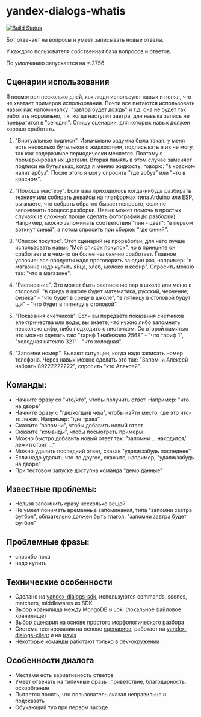 # yandex-dialogs-whatis

[![Build Status](https://travis-ci.org/popstas/yandex-dialogs-whatis.svg?branch=master)](https://travis-ci.org/popstas/yandex-dialogs-whatis)

Бот отвечает на вопросы и умеет записывать новые ответы.

У каждого пользователя собственная база вопросов и ответов.

По умолчанию запускается на *:2756

## Сценарии использования
Я посмотрел несколько дней, как люди используют навык и понял, что не хватает примеров использования. Почти все пытаются использовать навык как напоминалку: "завтра будет дождь" и т.д. она не будет так работать нормально, т.к. когда наступит завтра, для навыка запись не превратится в "сегодня". Опишу сценарии, для которых навык должен хорошо сработать.

1. "Виртуальные подписи". Изначально задумка была такая: у меня есть несколько бутыльков с жидкостями, подписывать я их не могу, так как содержимое периодически меняется. Поэтому я промаркировал их цветами. Вторая память в этом случае заменяет подписи на бутыльках, когда я меняю жидкость, говорю: "в красном налит арбуз". После этого я могу спросить "где арбуз" или "что в красном".

2. "Помощь мастеру". Если вам приходилось когда-нибудь разбирать технику или собирать девайсы на платформах типа Arduino или ESP, вы знаете, что собрать обратно бывает непросто, если не запоминать процесс разборки. Навык может помочь в простых случаях (в сложных проще сделать фотографии до разборки). Например, можно запоминать соответствия "пин - цвет": "в первом воткнут синий", а потом спросить при сборке: "где синий".

3. "Список покупок". Этот сценарий не проработан, для него лучше использовать навык "Мой список покупок", но в принципе он сработает и в чем-то он более человечно сработает. Главное условие: все продукты надо проговорить за один раз, например: "в магазине надо купить яйца, хлеб, молоко и кефир". Спросить можно так: "что в магазине".

4. "Расписание". Это может быть расписание пар в школе или меню в столовой. "в среду в школе будет математика, русский, черчение, физика" - "что будет в среду в школе", "в пятницу в столовой будут щи" - "что будет в пятницу в столовой".

5. "Показания счетчиков". Если вы передаёте показания счетчиков электричества или воды, вы знаете, что нужно либо запомнить несколько цифр, либо подходить с листочком. Со второй памятью это можно сделать так: "тариф 1 набежало 2568" - "что тариф 1", "холодная натекло 321" - "что холодная".

6. "Запомни номер". Бывают ситуации, когда надо записать номер телефона. Через навык можно сделать это так: "Запомни Алексей набрать 89222222222", спросить "кто Алексей".

## Команды:
- Начните фразу со "что/кто", чтобы получить ответ. Например: "что на дворе"
- Начните фразу с "где/когда/в чем", чтобы найти место, где это что-то лежит. Например: "где трава"
- Скажите "запомни", чтобы добавить новый ответ
- Скажите "команды", чтобы посмотреть примеры
- Можно быстро добавить новый ответ так: "запомни ... находится/лежит/стоит ..."
- Можно удалить последний ответ, сказав "удали/забудь последнее"
- Если надо удалить что-то другое, скажите, например, "удали/забудь на дворе"
- При тестовом запуске доступна команда "демо данные"

## Известные проблемы:
- Нельзя запомнить сразу несколько вещей
- Не умеет понимать временные запоминания, типа "запомни завтра футбол", обязательно должен быть глагол: "запомни завтра будет футбол"

## Проблемные фразы:
- спасибо пока
- надо купить

## Технические особенности
- Сделано на [yandex-dialogs-sdk](https://github.com/fletcherist/yandex-dialogs-sdk), используются commands, scenes, matchers, middlewares из SDK
- Выбор хранилища между MongoDB и Loki (локальное файловое хранилище)
- Выбор сценария на основе простого морфологического разбора
- Система тестирования на основе [сценариев](/static/scenarios.yml), работает на [yandex-dialogs-client](https://github.com/popstas/yandex-dialogs-client) и на [travis](https://travis-ci.org/popstas/yandex-dialogs-whatis)
- Некоторые команды работают только в dev-окружении

## Особенности диалога
- Местами есть вариативность ответов
- Умеет отвечать на типичные фразы: приветствие, благодарность, оскорбление
- Пытается понять, что пользователь сказал неправильно и подсказать
- Обучающий тур при первом заходе
